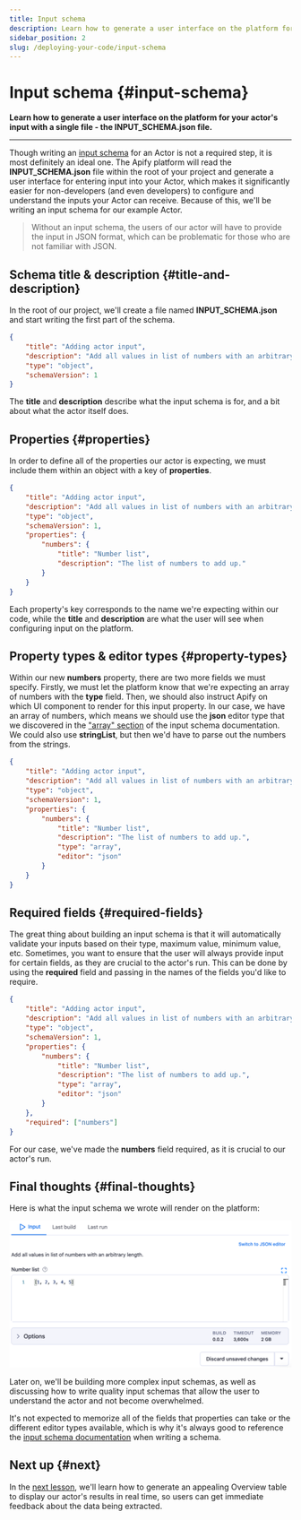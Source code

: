 ```yaml
---
title: Input schema
description: Learn how to generate a user interface on the platform for your actor's input with a single file - the INPUT_SCHEMA.json file.
sidebar_position: 2
slug: /deploying-your-code/input-schema
---
```


# Input schema {#input-schema}

**Learn how to generate a user interface on the platform for your actor's input with a single file - the INPUT_SCHEMA.json file.**

---

Though writing an [input schema](/platform/actors/development/actor-definition/input-schema) for an Actor is not a required step, it is most definitely an ideal one. The Apify platform will read the **INPUT_SCHEMA.json** file within the root of your project and generate a user interface for entering input into your Actor, which makes it significantly easier for non-developers (and even developers) to configure and understand the inputs your Actor can receive. Because of this, we'll be writing an input schema for our example Actor.

> Without an input schema, the users of our actor will have to provide the input in JSON format, which can be problematic for those who are not familiar with JSON.

## Schema title & description {#title-and-description}

In the root of our project, we'll create a file named **INPUT_SCHEMA.json** and start writing the first part of the schema.

```json
{
    "title": "Adding actor input",
    "description": "Add all values in list of numbers with an arbitrary length.",
    "type": "object",
    "schemaVersion": 1
}
```

The **title** and **description** describe what the input schema is for, and a bit about what the actor itself does.

## Properties {#properties}

In order to define all of the properties our actor is expecting, we must include them within an object with a key of **properties**.

```json
{
    "title": "Adding actor input",
    "description": "Add all values in list of numbers with an arbitrary length.",
    "type": "object",
    "schemaVersion": 1,
    "properties": {
        "numbers": {
            "title": "Number list",
            "description": "The list of numbers to add up."
        }
    }
}
```

Each property's key corresponds to the name we're expecting within our code, while the **title** and **description** are what the user will see when configuring input on the platform.

## Property types & editor types {#property-types}

Within our new **numbers** property, there are two more fields we must specify. Firstly, we must let the platform know that we're expecting an array of numbers with the **type** field. Then, we should also instruct Apify on which UI component to render for this input property. In our case, we have an array of numbers, which means we should use the **json** editor type that we discovered in the ["array" section](/platform/actors/development/actor-definition/input-schema#array) of the input schema documentation. We could also use **stringList**, but then we'd have to parse out the numbers from the strings.

```json
{
    "title": "Adding actor input",
    "description": "Add all values in list of numbers with an arbitrary length.",
    "type": "object",
    "schemaVersion": 1,
    "properties": {
        "numbers": {
            "title": "Number list",
            "description": "The list of numbers to add up.",
            "type": "array",
            "editor": "json"
        }
    }
}
```

## Required fields {#required-fields}

The great thing about building an input schema is that it will automatically validate your inputs based on their type, maximum value, minimum value, etc. Sometimes, you want to ensure that the user will always provide input for certain fields, as they are crucial to the actor's run. This can be done by using the **required** field and passing in the names of the fields you'd like to require.

```json
{
    "title": "Adding actor input",
    "description": "Add all values in list of numbers with an arbitrary length.",
    "type": "object",
    "schemaVersion": 1,
    "properties": {
        "numbers": {
            "title": "Number list",
            "description": "The list of numbers to add up.",
            "type": "array",
            "editor": "json"
        }
    },
    "required": ["numbers"]
}
```

For our case, we've made the **numbers** field required, as it is crucial to our actor's run.

## Final thoughts {#final-thoughts}

Here is what the input schema we wrote will render on the platform:

![Rendered UI from input schema](./images/rendered-ui.png)

Later on, we'll be building more complex input schemas, as well as discussing how to write quality input schemas that allow the user to understand the actor and not become overwhelmed.

It's not expected to memorize all of the fields that properties can take or the different editor types available, which is why it's always good to reference the [input schema documentation](/platform/actors/development/actor-definition/input-schema) when writing a schema.

## Next up {#next}

In the [next lesson](./output_schema.md), we'll learn how to generate an appealing Overview table to display our actor's results in real time, so users can get immediate feedback about the data being extracted.
